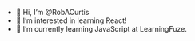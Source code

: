 - 👋 Hi, I’m @RobACurtis
- 👀 I’m interested in learning React!
- 🌱 I’m currently learning JavaScript at LearningFuze.

<!---
RobACurtis/RobACurtis is a ✨ special ✨ repository because its `README.md` (this file) appears on your GitHub profile.
You can click the Preview link to take a look at your changes.
--->
